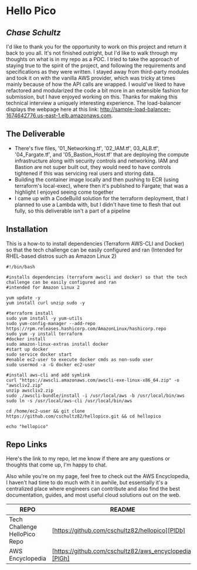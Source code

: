 # Hello Pico
## _Chase Schultz_

I'd like to thank you for the opportunity to work on this project and return it back to you all. It's not finished outright, but I'd like to walk through my thoughts on what is in my repo as a POC. I tried to take the approach of staying true to the spirit of the project, and following the requirements and specifications as they were written. I stayed away from third-party modules and took it on with the vanilla AWS provider, which was tricky at times mainly because of how the API calls are wrapped. I would've liked to have refactored and modularized the code a bit more in an extensible fashion for submission, but I have enjoyed working on this. Thanks for making this technical interview a uniquely interesting experience. The load-balancer displays the webpage here at this link: http://sample-load-balancer-1674642776.us-east-1.elb.amazonaws.com. 


## The Deliverable

- There's five files, '01_Networking.tf', '02_IAM.tf', 03_ALB.tf', '04_Fargate.tf', and '05_Bastion_Host.tf' that are deploying the compute infrastructure along with security controls and networking. IAM and Bastion are not super built out, they would need to have controls tightened if this was servicing real users and storing data. 
- Building the container image locally and then pushing to ECR (using terraform's local-exec), where then it's published to Fargate; that was a highlight I enjoyed seeing come together
- I came up with a CodeBuild solution for the terraform deployment, that I planned to use a Lambda with, but I didn't have time to flesh that out fully, so this deliverable isn't a part of a pipeline

## Installation

This is a how-to to install dependencies (Terraform AWS-CLI and Docker) so that the tech challenge can be easily configured and ran
(Intended for RHEL-based distros such as Amazon Linux 2)

```
#!/bin/bash

#installs dependencies (terraform awscli and docker) so that the tech challenge can be easily configured and ran
#intended for Amazon Linux 2

yum update -y
yum install curl unzip sudo -y

#terraform install
sudo yum install -y yum-utils
sudo yum-config-manager --add-repo https://rpm.releases.hashicorp.com/AmazonLinux/hashicorp.repo
sudo yum -y install terraform
#docker install
sudo amazon-linux-extras install docker
#start up docker
sudo service docker start
#enable ec2-user to execute docker cmds as non-sudo user
sudo usermod -a -G docker ec2-user

#install aws-cli and add symlink
curl "https://awscli.amazonaws.com/awscli-exe-linux-x86_64.zip" -o "awscliv2.zip"
unzip awscliv2.zip
sudo ./awscli-bundle/install -i /usr/local/aws -b /usr/local/bin/aws
sudo ln -s /usr/local/aws-cli /usr/local/bin/aws

cd /home/ec2-user && git clone https://github.com/cschultz82/hellopico.git && cd hellopico

echo "hellopico"

```

## Repo Links

Here's the link to my repo, let me know if there are any questions or thoughts that come up, I'm happy to chat.

Also while you're on my page, feel free to check out the AWS Encyclopedia, I haven't had time to do much with it in awhile, but essentially it's a centralized place where engineers can contribute and also find the best documentation, guides, and most useful cloud solutions out on the web. 

| REPO | README |
| ------ | ------ |
| Tech Challenge HelloPico Repo | [https://github.com/cschultz82/hellopico][PlDb] |
| AWS Encyclopedia | [https://github.com/cschultz82/aws_encyclopedia][PlGh] |




  
 
   [PlDb]: <https://github.com/cschultz82/hellopico>
   [PlGh]: <https://github.com/cschultz82/aws_encyclopedia>

